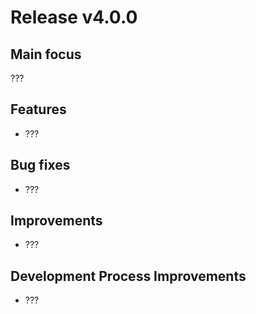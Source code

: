 # Release v4.0.0

## Main focus

???

## Features

* ???

## Bug fixes

* ???

## Improvements

* ???

## Development Process Improvements

* ???
